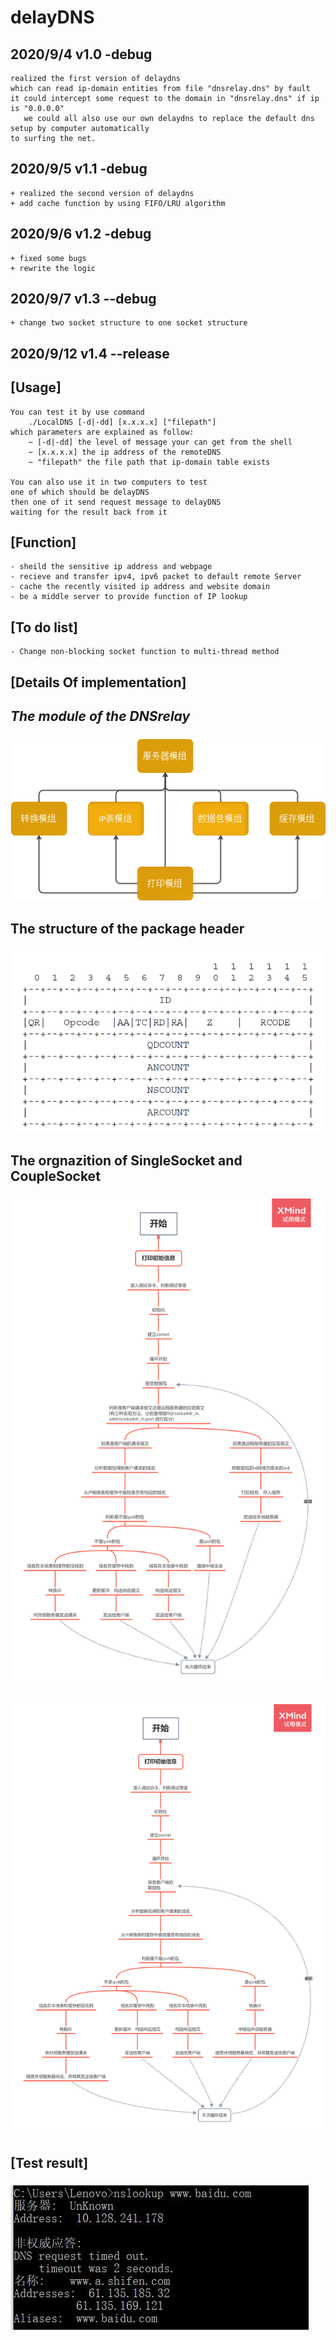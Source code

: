 # delayDNS

## 2020/9/4  v1.0 -debug
    realized the first version of delaydns
    which can read ip-domain entities from file "dnsrelay.dns" by fault
    it could intercept some request to the domain in "dnsrelay.dns" if ip is "0.0.0.0"
       we could all also use our own delaydns to replace the default dns setup by computer automatically
    to surfing the net.

## 2020/9/5  v1.1 -debug
    + realized the second version of delaydns
    + add cache function by using FIFO/LRU algorithm
    

## 2020/9/6  v1.2 -debug
    + fixed some bugs
    + rewrite the logic

## 2020/9/7  v1.3 --debug
    + change two socket structure to one socket structure
    
## 2020/9/12  v1.4 --release
    
## [Usage]
    You can test it by use command 
        ./LocalDNS [-d|-dd] [x.x.x.x] ["filepath"]
    which parameters are explained as follow:
        ~ [-d|-dd] the level of message your can get from the shell
        ~ [x.x.x.x] the ip address of the remoteDNS 
        ~ "filepath" the file path that ip-domain table exists

    You can also use it in two computers to test
    one of which should be delayDNS
    then one of it send request message to delayDNS 
    waiting for the result back from it

## [Function]
    - sheild the sensitive ip address and webpage
    - recieve and transfer ipv4, ipv6 packet to default remote Server
    - cache the recently visited ip address and website domain
    - be a middle server to provide function of IP lookup
    
## [To do list]
    - Change non-blocking socket function to multi-thread method


## [Details Of implementation]

## *The module of the DNSrelay*
### ![module](module.png)

## **The structure of the package header**
### ![package header](packageheader.png)

## **The orgnazition of SingleSocket and CoupleSocket**
### ![SingleSocket](SingleSocket.png)
### ![CoupleSocket](CoupleSocket.png)


## [Test result]

### ![result](result.png)